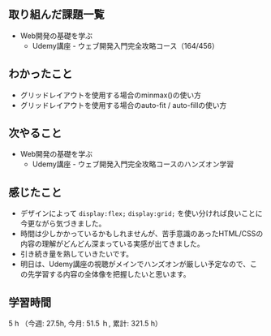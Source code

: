 ## 取り組んだ課題一覧
- Web開発の基礎を学ぶ
    - Udemy講座 - ウェブ開発入門完全攻略コース（164/456）
## わかったこと
- グリッドレイアウトを使用する場合のminmax()の使い方
- グリッドレイアウトを使用する場合のauto-fit / auto-fillの使い方
## 次やること
- Web開発の基礎を学ぶ
    - Udemy講座 - ウェブ開発入門完全攻略コースのハンズオン学習
## 感じたこと
- デザインによって `display:flex;` `display:grid;` を使い分ければ良いことに今更ながら気づきました。
- 時間は少しかかっているかもしれませんが、苦手意識のあったHTML/CSSの内容の理解がどんどん深まっている実感が出てきました。
- 引き続き量を熟していきたいです。
- 明日は、Udemy講座の視聴がメインでハンズオンが厳しい予定なので、この先学習する内容の全体像を把握したいと思います。    
## 学習時間
5 h （今週: 27.5h, 今月: 51.5 ｈ, 累計: 321.5 h）